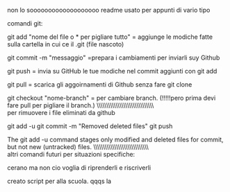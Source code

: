 non lo sooooooooooooooooooo
readme usato per appunti di vario tipo



comandi git:

git add "nome del file o * per pigliare tutto" = aggiunge le modiche fatte sulla cartella in cui ce il .git (file nascoto)

git commit -m "messaggio" =prepara i cambiamenti per inviarli suy Github

git push = invia su GitHub le tue modiche nel commit aggiunti con git add

git pull = scarica gli aggoirnamenti di Github senza fare git clone 

git checkout "nome-branch" = per cambiare branch. (!!!!!pero prima devi fare pull per pigliare il branch.)
\\\\\\\\\\\\\\\\\\\\\\\\\\\\\\\\\\\\\\\\\\\\\\\\\\\\\\\\\\\\\
per rimuovere i file eliminati da github

git add -u
git commit -m "Removed deleted files"
git push

The git add -u command stages only modified and deleted files for commit, but not new (untracked) files.
\\\\\\\\\\\\\\\\\\\\\\\\\\\\\\\\\\\\\\\\\\\\\\\\\\\\\\\\\\\
altri comandi futuri per situazioni specifiche:

cerano ma non cio voglia di riprenderli e riscriverli


creato script per alla scuola.
qqqs
la

